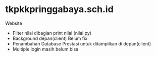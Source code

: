 # tkpkkpringgabaya.sch.id

Website

- Filter nilai dibagian print nilai (nilai.py)
- Background depan(client) Belum fix
- Penambahan Database Prestasi untuk ditampilkan di depan(client)
- Multiple login masih belum bisa
